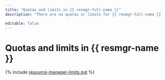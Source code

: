 ```yaml
---
title: "Quotas and limits in {{ resmgr-full-name }}"
description: "There are no quotas or limits for {{ resmgr-full-name }}."

editable: false
---
```


# Quotas and limits in {{ resmgr-name }}

{% include [resource-manager-limits.md](../../_includes/resource-manager-limits.md) %}

